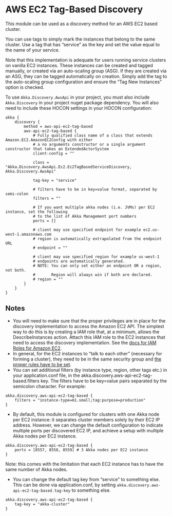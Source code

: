 # AWS EC2 Tag-Based Discovery
This module can be used as a discovery method for an AWS EC2 based cluster.

You can use tags to simply mark the instances that belong to the same cluster. 
Use a tag that has “service” as the key and set the value equal to the name of your service.

Note that this implementation is adequate for users running service clusters on vanilla EC2 instances. 
These instances can be created and tagged manually, or created via an auto-scaling group (ASG). 
If they are created via an ASG, they can be tagged automatically on creation. 
Simply add the tag to the auto-scaling group configuration and ensure the “Tag New Instances” option is checked.

To use `Akka.Discovery.AwsApi` in your project, you must also include `Akka.Discovery` in your project nuget package dependency.
You will also need to include these HOCON settings in your HOCON configuration:
```
akka {
    discovery {
        method = aws-api-ec2-tag-based
        aws-api-ec2-tag-based {
            # Fully qualified class name of a class that extends Amazon.EC2.AmazonEC2Config with either 
            # a no arguments constructor or a single argument constructor that takes an ExtendedActorSystem
            client-config = ""

            class = "Akka.Discovery.AwsApi.Ec2.Ec2TagBasedServiceDiscovery, Akka.Discovery.AwsApi"

            tag-key = "service"

            # filters have to be in key=value format, separated by semi-colon
            filters = ""

            # If you want multiple akka nodes (i.e. JVMs) per EC2 instance, set the following
            # to the list of Akka Management port numbers
            ports = []

            # client may use specified endpoint for example ec2.us-west-1.amazonaws.com
            # region is automatically extrapolated from the endpoint URL
            # endpoint = ""

            # client may use specified region for example us-west-1
            # endpoints are automatically generated.
            # NOTE: You can only set either an endpoint OR a region, not both.
            #       Region will always win if both are declared.
            # region = ""
        }
    }
}
```

## Notes
- You will need to make sure that the proper privileges are in place for the discovery implementation to access the Amazon EC2 API. The simplest way to do this is by creating a IAM role that, at a minimum, allows the DescribeInstances action. Attach this IAM role to the EC2 instances that need to access the discovery implementation. See the [docs for IAM Roles for Amazon EC2](https://docs.aws.amazon.com/AWSEC2/latest/UserGuide/iam-roles-for-amazon-ec2.html).
- In general, for the EC2 instances to “talk to each other” (necessary for forming a cluster), they need to be in the same security group and [the proper rules have to be set](https://docs.aws.amazon.com/AWSEC2/latest/UserGuide/security-group-rules-reference.html#sg-rules-other-instances).
- You can set additional filters (by instance type, region, other tags etc.) in your application.conf file, in the akka.discovery.aws-api-ec2-tag-based.filters key. The filters have to be key=value pairs separated by the semicolon character. For example:
```
akka.discovery.aws-api-ec2-tag-based {
    filters = "instance-type=m1.small;tag:purpose=production"
}
```
- By default, this module is configured for clusters with one Akka node per EC2 instance: it separates cluster members solely by their EC2 IP address. However, we can change the default configuration to indicate multiple ports per discovered EC2 IP, and achieve a setup with multiple Akka nodes per EC2 instance.
```
akka.discovery.aws-api-ec2-tag-based {
    ports = [8557, 8558, 8559] # 3 Akka nodes per EC2 instance
}
```
  Note: this comes with the limitation that each EC2 instance has to have the same number of Akka nodes.
- You can change the default tag key from “service” to something else. This can be done via application.conf, by setting `akka.discovery.aws-api-ec2-tag-based.tag-key` to something else.
```
akka.discovery.aws-api-ec2-tag-based {
    tag-key = "akka-cluster"
}
```
